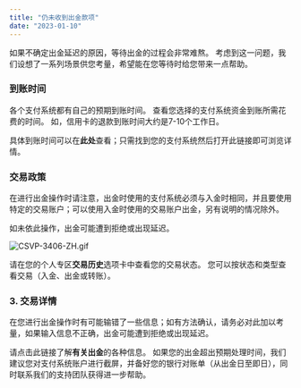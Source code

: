```yaml
---
title: "仍未收到出金款项"
date: "2023-01-10"
---
```


如果不确定出金延迟的原因，等待出金的过程会非常难熬。 考虑到这一问题，我们设想了一系列场景供您考量，希望能在您等待时给您带来一点帮助。

### 到账时间

各个支付系统都有自己的预期到账时间。 查看您选择的支付系统资金到账所需花费的时间。 如，信用卡的退款到账时间大约是7-10个工作日。

具体到账时间可以在**此处**查看；只需找到您的支付系统然后打开此链接即可浏览详情。

### 交易政策

在进行出金操作时请注意，出金时使用的支付系统必须与入金时相同，并且要使用特定的交易账户；可以使用入金时使用的交易账户出金，另有说明的情况除外。

如未依此操作，出金可能遭到拒绝或出现延迟。

![CSVP-3406-ZH.gif](https://get.exness.help/hc/article_attachments/5646669969554/CSVP-3406-ZH.gif)

请在您的个人专区**交易历史**选项卡中查看您的交易状态。 您可以按状态和类型查看交易（入金、出金或转账）。

### 3. 交易详情

在您进行出金操作时有可能输错了一些信息；如有方法确认，请务必对此加以考量，如果输入信息不正确，出金可能遭到拒绝或出现延迟。

请点击此链接了解**有关出金**的各种信息。 如果您的出金超出预期处理时间，我们建议您对支付系统账户进行截屏，并备好您的银行对账单（从出金日至即日），同时联系我们的支持团队获得进一步帮助。
